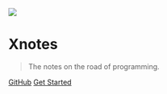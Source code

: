 <!-- _coverpage.md -->

![](http://pic.xiaoxin.link/img/v2-291be7780689a775c9ecb655daa67fe4_r%20(1).png)


# Xnotes <small></small>

> The notes on the road of programming.



[GitHub](https://github.com/WeiXinao/docs)
[Get Started](#docsify)